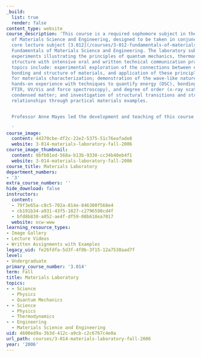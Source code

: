 ```yaml
---
_build:
  list: true
  render: false
content_type: website
course_description: 'This course is a required sophomore subject in the Department
  of Materials Science and Engineering, designed to be taken in conjunction with the
  core lecture subject [3.012](/courses/3-012-fundamentals-of-materials-science-fall-2005)
  Fundamentals of Materials Science and Engineering. The laboratory subject combines
  experiments illustrating the principles of quantum mechanics, thermodynamics and
  structure with intensive oral and written technical communication practice. Specific
  topics include: experimental exploration of the connections between energetics,
  bonding and structure of materials, and application of these principles in instruments
  for materials characterization; demonstration of the wave-like nature of electrons;
  hands-on experience with techniques to quantify energy (DSC), bonding (XPS, AES,
  FTIR, UV/Vis and force spectroscopy), and degree of order (x-ray scattering) in
  condensed matter; and investigation of structural transitions and structure-property
  relationships through practical materials examples.


  Professor Anne Mayes led the development and teaching of this course in prior years.

  '
course_image:
  content: 44370cbe-df2c-22e2-5375-51c76eafade8
  website: 3-014-materials-laboratory-fall-2006
course_image_thumbnail:
  content: 9bfb01ed-568a-b13b-9330-cc34b40eb4f1
  website: 3-014-materials-laboratory-fall-2006
course_title: Materials Laboratory
department_numbers:
- '3'
extra_course_numbers: ''
hide_download: false
instructors:
  content:
  - 79f3e65a-c8c5-702a-814e-846300f568e4
  - cb191b34-a931-43f5-1827-c2796598cd4f
  - bfd8b830-a052-ae4f-df59-08b618ea7017
  website: ocw-www
learning_resource_types:
- Image Gallery
- Lecture Videos
- Written Assignments with Examples
legacy_uid: fe26fdfa-5d3f-4f0b-3f15-12a7538aad7f
level:
- Undergraduate
primary_course_number: '3.014'
term: Fall
title: Materials Laboratory
topics:
- - Science
  - Physics
  - Quantum Mechanics
- - Science
  - Physics
  - Thermodynamics
- - Engineering
  - Materials Science and Engineering
uid: 4600ed9a-3b3d-412c-a9cb-c2c6767c4e0a
url_path: courses/3-014-materials-laboratory-fall-2006
year: '2006'
---
```

